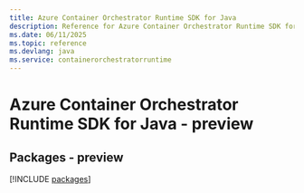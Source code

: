 ```yaml
---
title: Azure Container Orchestrator Runtime SDK for Java
description: Reference for Azure Container Orchestrator Runtime SDK for Java
ms.date: 06/11/2025
ms.topic: reference
ms.devlang: java
ms.service: containerorchestratorruntime
---
```

# Azure Container Orchestrator Runtime SDK for Java - preview
## Packages - preview
[!INCLUDE [packages](container-orchestrator-runtime-index.md)]
